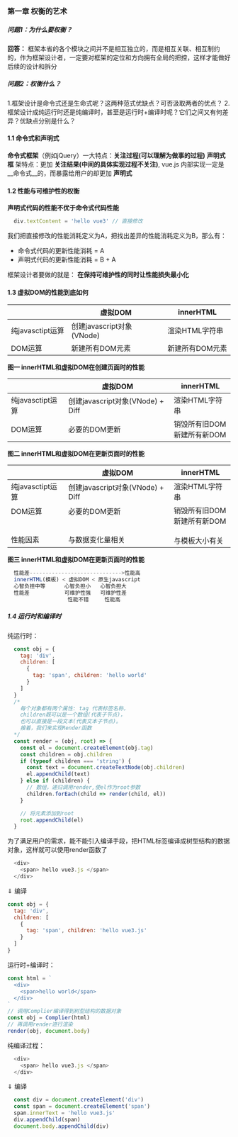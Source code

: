 <!--
 * @Description: 权衡的艺术
 * @version: 1.0
 * @Author: renyong
 * @Date: 2022-07-02 12:20:56
 * @LastEditors: renyong
 * @LastEditTime: 2022-07-02 14:33:33
-->
### 第一章 权衡的艺术
##### 问题1：为什么要权衡？
__回答：__ 框架本省的各个模块之间并不是相互独立的，而是相互关联、相互制约的，作为框架设计者，一定要对框架的定位和方向拥有全局的把控，这样才能做好后续的设计和拆分

##### 问题2：权衡什么？
1.框架设计是命令式还是生命式呢？这两种范式优缺点？可否汲取两者的优点？
2.框架设计成纯运行时还是纯编译时，甚至是运行时+编译时呢？它们之间又有何差异？优缺点分别是什么？

#### 1.1 命令式和声明式
__命令式框架__（例如jQuery）一大特点：__关注过程(可以理解为做事的过程)__
__声明式框__ 架特点：更加 __关注结果(中间的具体实现过程不关注)__, vue.js 内部实现一定是 __命令式__的，而暴露给用户的却更加 __声明式__

#### 1.2 性能与可维护性的权衡
__声明式代码的性能不优于命令式代码性能__
```javascript
  div.textContent = 'hello vue3' // 直接修改
```
我们把直接修改的性能消耗定义为A，把找出差异的性能消耗定义为B，那么有：
- 命令式代码的更新性能消耗 = A
- 声明式代码的更新性能消耗 = B + A

框架设计者要做的就是： __在保持可维护性的同时让性能损失最小化__

#### 1.3 虚拟DOM的性能到底如何

|  | 虚拟DOM | innerHTML|
| ---| --- | --- |
|纯javasctipt运算| 创建javascript对象(VNode) | 渲染HTML字符串 |
|DOM运算|新建所有DOM元素|新建所有DOM元素|
__图一 innerHTML和虚拟DOM在创建页面时的性能__
<br>

|  | 虚拟DOM | innerHTML|
| ---| --- | --- |
|纯javasctipt运算| 创建javascript对象(VNode) + Diff | 渲染HTML字符串 |
|DOM运算|必要的DOM更新| 销毁所有旧DOM<br> 新建所有新DOM|
__图二 innerHTML和虚拟DOM在更新页面时的性能__
<br>

|  | 虚拟DOM | innerHTML|
| ---| --- | --- |
|纯javasctipt运算| 创建javascript对象(VNode) + Diff | 渲染HTML字符串 |
|DOM运算<br><br><br>性能因素|必要的DOM更新<br><br><br>与数据变化量相关| 销毁所有旧DOM<br> 新建所有新DOM<br></br>与模板大小有关|
__图三 innerHTML和虚拟DOM在更新页面时的性能__
<br>

```javascript
  性能差----------------------------->性能高
  innerHTML(模板) < 虚拟DOM < 原生javascript
  心智负担中等      心智负担小   心智负担大
  性能差           可维护性强   可维护性差
                   性能不错     性能高
```

##### 1.4 运行时和编译时

纯运行时：
```javascript
  const obj = {
    tag: 'div',
    children: [
      {
        tag: 'span', children: 'hello world'
      }
    ]
  }
  /* 
    每个对象都有两个属性: tag 代表标签名称，
    children既可以是一个数组(代表子节点)，
    也可以直接是一段文本(代表文本子节点)。
    接着，我们来实现Render函数
  */
  const render = (obj, root) => {
    const el = document.createElement(obj.tag)
    const children = obj.children
    if (typeof children === 'string') {
      const text = document.createTextNode(obj.children)
      el.appendChild(text)
    } else if (children) {
      // 数组，递归调用render,使el作为root参数
      children.forEach(child => render(child, el)) 
    }

    // 将元素添加到root
    root.appendChild(el)
  }
```

为了满足用户的需求，能不能引入编译手段，把HTML标签编译成树型结构的数据对象，这样就可以使用render函数了
```javascript
  <div>
    <span> hello vue3.js </span>
  </div>
```
$\Downarrow$ 编译

```javascript
const obj = {
  tag: 'div',
  children: [
    {
      tag: 'span', children: 'hello vue3.js'
    }
  ]
}
```

运行时+编译时：
``` javascript
const html = `
  <div>
    <span>hello world</span>
  </div>
`
// 调用Complier编译得到树型结构的数据对象
const obj = Complier(html)
// 再调用render进行渲染
render(obj, document.body)
```

纯编译过程：
```javascript
  <div>
    <span> hello vue3.js </span>
  </div>
```
$\Downarrow$ 编译

```javascript
  const div = document.createElement('div')
  const span = document.createElement('span')
  span.innerText = 'hello vue3.js'
  div.appendChild(span)
  document.body.appendChild(div)
```








